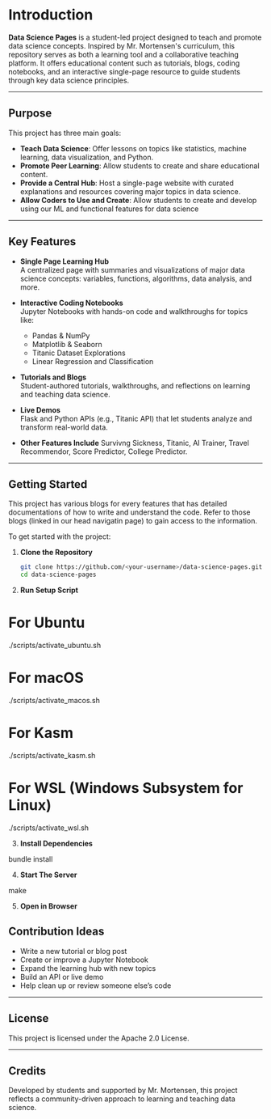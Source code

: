# Introduction

**Data Science Pages** is a student-led project designed to teach and promote data science concepts. Inspired by Mr. Mortensen's curriculum, this repository serves as both a learning tool and a collaborative teaching platform. It offers educational content such as tutorials, blogs, coding notebooks, and an interactive single-page resource to guide students through key data science principles.

---

## Purpose

This project has three main goals:

- **Teach Data Science**: Offer lessons on topics like statistics, machine learning, data visualization, and Python.
- **Promote Peer Learning**: Allow students to create and share educational content.
- **Provide a Central Hub**: Host a single-page website with curated explanations and resources covering major topics in data science.
- **Allow Coders to Use and Create**: Allow students to create and develop using our ML and functional features for data science

---

## Key Features

- **Single Page Learning Hub**  
  A centralized page with summaries and visualizations of major data science concepts: variables, functions, algorithms, data analysis, and more.

- **Interactive Coding Notebooks**  
  Jupyter Notebooks with hands-on code and walkthroughs for topics like:
  - Pandas & NumPy
  - Matplotlib & Seaborn
  - Titanic Dataset Explorations
  - Linear Regression and Classification

- **Tutorials and Blogs**  
  Student-authored tutorials, walkthroughs, and reflections on learning and teaching data science.

- **Live Demos**  
  Flask and Python APIs (e.g., Titanic API) that let students analyze and transform real-world data.

- **Other Features Include**
   Survivng Sickness, Titanic, AI Trainer, Travel Recommendor, Score Predictor, College Predictor. 

---

## Getting Started

This project has various blogs for every features that has detailed documentations of how to write and understand the code. Refer to those blogs (linked in our head navigatin page) to gain access to the information. 

To get started with the project:

1. **Clone the Repository**

   ```bash
   git clone https://github.com/<your-username>/data-science-pages.git
   cd data-science-pages

2. **Run Setup Script**

# For Ubuntu
./scripts/activate_ubuntu.sh

# For macOS
./scripts/activate_macos.sh

# For Kasm
./scripts/activate_kasm.sh

# For WSL (Windows Subsystem for Linux)
./scripts/activate_wsl.sh

3. **Install Dependencies**

bundle install

4. **Start The Server**

make

5. **Open in Browser**

## Contribution Ideas

- Write a new tutorial or blog post  
- Create or improve a Jupyter Notebook  
- Expand the learning hub with new topics  
- Build an API or live demo  
- Help clean up or review someone else’s code  

---

## License

This project is licensed under the Apache 2.0 License.

---

## Credits

Developed by students and supported by Mr. Mortensen, this project reflects a community-driven approach to learning and teaching data science.
